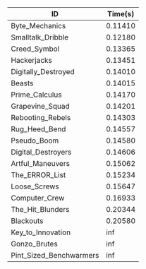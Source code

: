 |ID|Time(s)|
|-|-|
|Byte_Mechanics|0.11410|
|Smalltalk_Dribble|0.12180|
|Creed_Symbol|0.13365|
|Hackerjacks|0.13451|
|Digitally_Destroyed|0.14010|
|Beasts|0.14015|
|Prime_Calculus|0.14170|
|Grapevine_Squad|0.14201|
|Rebooting_Rebels|0.14303|
|Rug_Heed_Bend|0.14557|
|Pseudo_Boom|0.14580|
|Digital_Destroyers|0.14606|
|Artful_Maneuvers|0.15062|
|The_ERROR_List|0.15234|
|Loose_Screws|0.15647|
|Computer_Crew|0.16933|
|The_Hit_Blunders|0.20344|
|Blackouts|0.20580|
|Key_to_Innovation|inf|
|Gonzo_Brutes|inf|
|Pint_Sized_Benchwarmers|inf|
